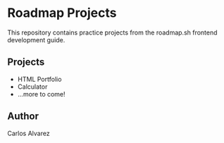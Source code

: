 # Roadmap Projects

This repository contains practice projects from the roadmap.sh frontend development guide.

## Projects
- HTML Portfolio
- Calculator
- ...more to come!

## Author
Carlos Alvarez
